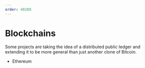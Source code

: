 ```yaml
---
order: 40200
---
```


# Blockchains

Some projects are taking the idea of a distributed public ledger and extending it to be more general than just another clone of Bitcoin.

- Ethereum
